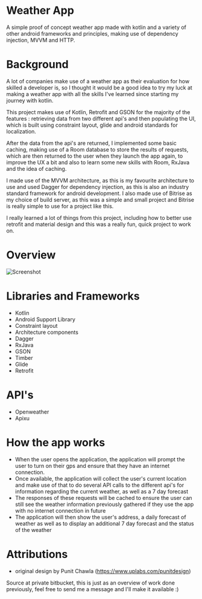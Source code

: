 # Weather App

A simple proof of concept weather app made with kotlin and a variety of other android frameworks and principles, making use of dependency injection, MVVM and HTTP.

# Background

A lot of companies make use of a weather app as their evaluation for how skilled a developer is, so I thought it would be a good idea
to try my luck at making a weather app with all the skills I've learned since starting my journey with kotlin.

This project makes use of Kotlin, Retrofit and GSON for the majority of the features : retrieving data from two different api's and
then populating the UI, which is built using constraint layout, glide and android standards for localization.

After the data from the api's are returned, I implemented some basic caching, making use of a Room database to store the results of requests,
which are then returned to the user when they launch the app again, to improve the UX a bit and also to learn some new skills with Room, RxJava and the idea of caching.

I made use of the MVVM architecture, as this is my favourite architecture to use and used Dagger for dependency injection, as this is
also an industry standard framework for android development. I also made use of Bitrise as my choice of build server, as this was a simple and small project and Bitrise is really simple to use for a project like this.

I really learned a lot of things from this project, including how to better use retrofit and material design and this was a really fun, quick project to work on.


# Overview
![Screenshot](https://github.com/PieterVenter77/WeatherApp/blob/master/overview.png)

# Libraries and Frameworks
- Kotlin
- Android Support Library
- Constraint layout
- Architecture components
- Dagger
- RxJava
- GSON
- Timber
- Glide
- Retrofit

# API's
- Openweather
- Apixu

# How the app works
- When the user opens the application, the application will prompt the user to turn on their gps and ensure that they have an internet connection.
- Once available, the application will collect the user's current location and make use of that to do several API calls to the different api's for information regarding the current weather, as well as a 7 day forecast
- The responses of these requests will be cached to ensure the user can still see the weather information previously gathered if they use the app with no internet connection in future
- The application will then show the user's address, a daily forecast of weather as well as to display an additional 7 day forecast and the status of the weather

# Attributions
- original design by Punit Chawla (https://www.uplabs.com/punitdesign)

Source at private bitbucket, this is just as an overview of work done previously, feel free to send me a message and I'll make it available :) 
